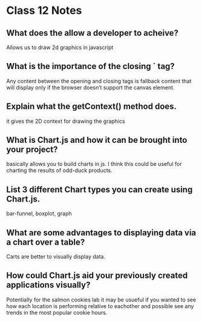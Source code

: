 # Class 12 Notes

## What does the <canvas> allow a developer to acheive?

Allows us to draw 2d graphics in javascript

## What is the importance of the closing `</canvas> tag?

Any content between the opening and closing tags is fallback content that will display only if the browser doesn’t support the canvas element.

## Explain what the getContext() method does.

it gives the 2D context for drawing the graphics


## What is Chart.js and how it can be brought into your project?

basically allows you to build charts in js. I think this could be useful for charting the results of odd-duck products.

## List 3 different Chart types you can create using Chart.js.

bar-funnel, boxplot, graph


## What are some advantages to displaying data via a chart over a table?

Carts are better to visually display data.

## How could Chart.js aid your previously created applications visually?

Potentially for the salmon cookies lab it may be usueful if you wanted to see how each location is performing relative to eachother and possible see any trends in the most popular cookie hours.


